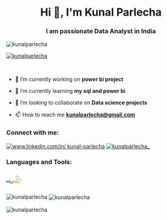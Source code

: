 <h1 align="center">Hi 👋, I'm Kunal Parlecha</h1>
<h3 align="center">I am passionate Data Analyst in India</h3>

<p align="left"> <img src="https://komarev.com/ghpvc/?username=kunalparlecha&label=Profile%20views&color=0e75b6&style=flat" alt="kunalparlecha" /> </p>

<p align="left"> <a href="https://github.com/ryo-ma/github-profile-trophy"><img src="https://github-profile-trophy.vercel.app/?username=kunalparlecha" alt="kunalparlecha" /></a> </p>

<p align="left"> <a href="https://twitter.com/" target="blank"><img src="https://img.shields.io/twitter/follow/?logo=twitter&style=for-the-badge" alt="" /></a> </p>

- 🔭 I’m currently working on **power bi project**

- 🌱 I’m currently learning **my sql and power bi**

- 👯 I’m looking to collaborate on **Data science projects**

- 📫 How to reach me **kunalparlecha@gmail.com**

<h3 align="left">Connect with me:</h3>
<p align="left">
<a href="https://linkedin.com/in/www.linkedin.com/in/ kunal-parlecha" target="blank"><img align="center" src="https://raw.githubusercontent.com/rahuldkjain/github-profile-readme-generator/master/src/images/icons/Social/linked-in-alt.svg" alt="www.linkedin.com/in/ kunal-parlecha" height="30" width="40" /></a>
<a href="https://instagram.com/kunalparlecha_" target="blank"><img align="center" src="https://raw.githubusercontent.com/rahuldkjain/github-profile-readme-generator/master/src/images/icons/Social/instagram.svg" alt="kunalparlecha_" height="30" width="40" /></a>
</p>

<h3 align="left">Languages and Tools:</h3>
<p align="left"> <a href="https://www.mysql.com/" target="_blank" rel="noreferrer"> <img src="https://raw.githubusercontent.com/devicons/devicon/master/icons/mysql/mysql-original-wordmark.svg" alt="mysql" width="40" height="40"/> </a> </p>

<p><img align="left" src="https://github-readme-stats.vercel.app/api/top-langs?username=kunalparlecha&show_icons=true&locale=en&layout=compact" alt="kunalparlecha" /></p>

<p>&nbsp;<img align="center" src="https://github-readme-stats.vercel.app/api?username=kunalparlecha&show_icons=true&locale=en" alt="kunalparlecha" /></p>

<p><img align="center" src="https://github-readme-streak-stats.herokuapp.com/?user=kunalparlecha&" alt="kunalparlecha" /></p>


